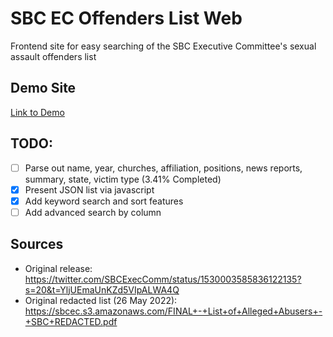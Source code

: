 # SBC EC Offenders List Web
Frontend site for easy searching of the SBC Executive Committee's sexual assault offenders list

## Demo Site
[Link to Demo](https://jonebeabout.github.io/sbc-ec-offenders-list/)

## TODO:
- [ ] Parse out name, year, churches, affiliation, positions, news reports, summary, state, victim type (3.41% Completed)
- [X] Present JSON list via javascript
- [X] Add keyword search and sort features
- [ ] Add advanced search by column

## Sources
- Original release: https://twitter.com/SBCExecComm/status/1530003585836122135?s=20&t=YljUEmaUnKZd5VIpALWA4Q
- Original redacted list (26 May 2022): https://sbcec.s3.amazonaws.com/FINAL+-+List+of+Alleged+Abusers+-+SBC+REDACTED.pdf
